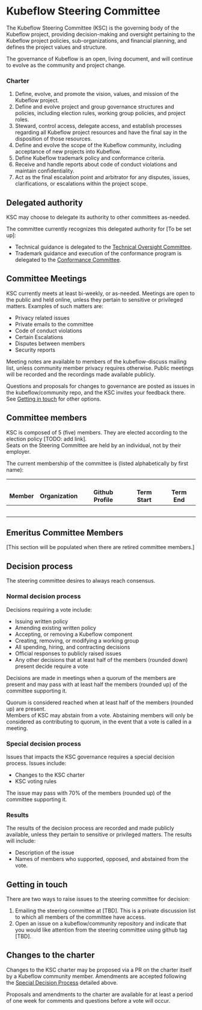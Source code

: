 # Kubeflow Steering Committee
The Kubeflow Steering Committee (KSC) is the governing body of the Kubeflow project, providing decision-making and oversight pertaining to the Kubeflow project policies, sub-organizations, and financial planning, and defines the project values and structure.

The governance of Kubeflow is an open, living document, and will continue to evolve as the community and project change.

### Charter

1. Define, evolve, and promote the vision, values, and mission of the Kubeflow project.
1. Define and evolve project and group governance structures and policies, including election rules, working group policies, and project roles.
1. Steward, control access, delegate access, and establish processes regarding all Kubeflow project resources and have the final say in the disposition of those resources.
1. Define and evolve the scope of the Kubeflow community, including acceptance of new projects into Kubeflow.
1. Define Kubeflow trademark policy and conformance criteria.
1. Receive and handle reports about code of conduct violations and maintain confidentiality.
1. Act as the final escalation point and arbitrator for any disputes, issues, clarifications, or escalations within the project scope.

## Delegated authority

KSC may choose to delegate its authority to other committees as-needed.

The committee currently recognizes this delegated authority for [To be set up]:

-  Technical guidance is delegated to the [Technical Oversight Committee](https://github.com/kubeflow/community/blob/master/proposals/TECH-OVERSIGHT-COMMITTEE.md).
-  Trademark guidance and execution of the conformance program is delegated to the [Conformance Committee](https://github.com/kubeflow/community/blob/master/proposals/CONFORMANCE-COMMITTEE.md).

## Committee Meetings

KSC currently meets at least bi-weekly, or as-needed. Meetings are open to the public and held online, unless they pertain to sensitive or privileged matters. Examples of such matters are:
- Privacy related issues
- Private emails to the committee
- Code of conduct violations
- Certain Escalations
- Disputes between members
- Security reports

Meeting notes are available to members of the kubeflow-discuss mailing list, unless community member privacy requires otherwise. Public meetings will be recorded and the recordings made available publicly.

Questions and proposals for changes to governance are posted as issues in the kubeflow/community repo, and the KSC invites your feedback there. See [Getting in touch](#getting-in-touch) for other options.

## Committee members

KSC is composed of 5 (five) members. They are elected according to the election policy [TODO: add link].  
Seats on the Steering Committee are held by an individual, not by their employer.  

The current membership of the committee is (listed alphabetically by first name):

<table>
  <thead>
    <tr>
      <th><br>
Member</th>
      <th><br>
Organization</th>
      <th><br>
Github Profile</th>
      <th><br>
Term Start</th>
      <th><br>
Term End</th>
    </tr>
  </thead>
  <tbody>
    <tr>
      <td></td>
      <td></td>
      <td></td>
      <td></td>
      <td></td>
    </tr>
    <tr>
      <td></td>
      <td></td>
      <td></td>
      <td></td>
      <td></td>
    </tr>
    <tr>
      <td></td>
      <td></td>
      <td></td>
      <td></td>
      <td></td>
    </tr>
    <tr>
      <td></td>
      <td></td>
      <td></td>
      <td></td>
      <td></td>
    </tr>
    <tr>
      <td></td>
      <td></td>
      <td></td>
      <td></td>
      <td></td>
    </tr>
  </tbody>
</table>

## Emeritus Committee Members

[This section will be populated when there are retired committee members.]

## Decision process

The steering committee desires to always reach consensus.

### Normal decision process

Decisions requiring a vote include:
- Issuing written policy
- Amending existing written policy
- Accepting, or removing a Kubeflow component
- Creating, removing, or modifying a working group
- All spending, hiring, and contracting decisions
- Official responses to publicly raised issues
- Any other decisions that at least half of the members (rounded down) present decide require a vote

Decisions are made in meetings when a quorum of the members are present and may pass with at least half the members (rounded up) of the committee supporting it.

Quorum is considered reached when at least half of the members (rounded up) are present.  
Members of KSC may abstain from a vote. Abstaining members will only be considered as contributing to quorum, in the event that a vote is called in a meeting.

### Special decision process

Issues that impacts the KSC governance requires a special decision process. Issues include:
- Changes to the KSC charter
- KSC voting rules

The issue may pass with 70% of the members (rounded up) of the committee supporting it.

### Results

The results of the decision process are recorded and made publicly available, unless they pertain to sensitive or privileged matters. The results will include:
- Description of the issue
- Names of members who supported, opposed, and abstained from the vote.

## Getting in touch

There are two ways to raise issues to the steering committee for decision:

1. Emailing the steering committee at [TBD]. This is a private discussion list to which all members of the committee have access.
1. Open an issue on a kubeflow/community repository and indicate that you would like attention from the steering committee using github tag [TBD].

## Changes to the charter

Changes to the KSC charter may be proposed via a PR on the charter itself by a Kubeflow community member. Amendments are accepted following the [Special Decision Process](#special-decision-process) detailed above.

Proposals and amendments to the charter are available for at least a period of one week for comments and questions before a vote will occur.
